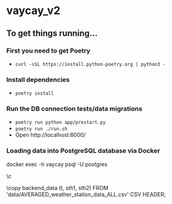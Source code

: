 # vaycay_v2

## To get things running...

### First you need to get Poetry
- `curl -sSL https://install.python-poetry.org | python3 -`
### Install dependencies
- `poetry install`
### Run the DB connection tests/data migrations
- `poetry run python app/prestart.py`
- `poetry run ./run.sh`
- Open http://localhost:8000/



 
### Loading data into PostgreSQL database via Docker

<!-- Establish project -->
docker exec -ti vaycay psql -U postgres     

<!-- connect to database -->
\c

<!-- load data from csv file into backend_data table -->
\copy backend_data (t, sth1, sth2) FROM 'data/AVERAGED_weather_station_data_ALL.csv' CSV HEADER;